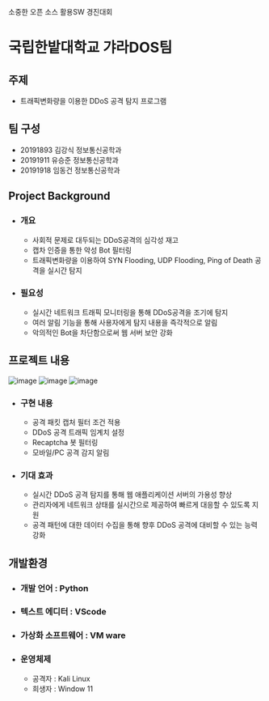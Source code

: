 소중한 오픈 소스 활용SW 경진대회
# 국립한밭대학교 갸라DOS팀

## 주제 
- 트래픽변화량을 이용한 DDoS 공격 탐지 프로그램 
  
## 팀 구성 
- 20191893 김강식 정보통신공학과
- 20191911 유승준 정보통신공학과
- 20191918 임동건 정보통신공학과

## Project Background
  - ### 개요
    - 사회적 문제로 대두되는 DDoS공격의 심각성 재고
    - 캡차 인증을 통한 악성 Bot 필터링
    - 트래픽변화량을 이용하여 SYN Flooding, UDP Flooding, Ping of Death 공격을 실시간 탐지
  - ### 필요성
    - 실시간 네트워크 트래픽 모니터링을 통해 DDoS공격을 조기에 탐지
    - 여러 알림 기능을 통해 사용자에게 탐지 내용을 즉각적으로 알림
    - 악의적인 Bot을 차단함으로써 웹 서버 보안 강화
    
## 프로젝트 내용
![image](https://github.com/user-attachments/assets/869ba6c4-e5de-4517-abab-2ee050ba511e)
![image](https://github.com/user-attachments/assets/b158b4e3-a711-4777-98f5-5ba5d9406303)
![image](https://github.com/user-attachments/assets/59622442-d836-4909-b2ef-f5d6c237df30)


  - ### 구현 내용
    - 공격 패킷 캡처 필터 조건 적용
    - DDoS 공격 트래픽 임계치 설정
    - Recaptcha 봇 필터링
    - 모바일/PC 공격 감지 알림
  - ### 기대 효과
    - 실시간 DDoS 공격 탐지를 통해 웹 애플리케이션 서버의 가용성 향상
    - 관리자에게 네트워크 상태를 실시간으로 제공하여 빠르게 대응할 수 있도록 지원
    - 공격 패턴에 대한 데이터 수집을 통해 향후 DDoS 공격에 대비할 수 있는 능력 강화

## 개발환경
  - ### 개발 언어 : Python
  - ### 텍스트 에디터 : VScode
  - ### 가상화 소프트웨어 : VM ware
  - ### 운영체제
    - 공격자 : Kali Linux
    - 희생자 : Window 11

